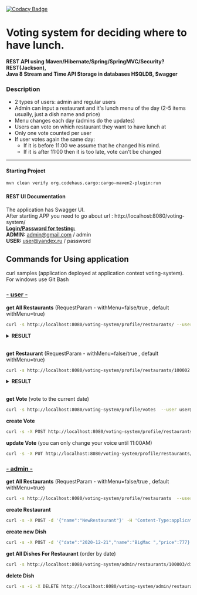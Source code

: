 [![Codacy Badge](https://app.codacy.com/project/badge/Grade/a4b79bfd96ce4a0e96b145af99eaf95b)](https://www.codacy.com/gh/DmitryPodkutin/voting_system/dashboard?utm_source=github.com&amp;utm_medium=referral&amp;utm_content=DmitryPodkutin/voting_system&amp;utm_campaign=Badge_Grade)
# Voting system for deciding where to have lunch.

**REST API using Maven/Hibernate/Spring/SpringMVC/Security?REST(Jackson),  
Java 8 Stream and Time API Storage in databases HSQLDB, Swagger**

### Description

 * 2 types of users: admin and regular users
 * Admin can input a restaurant and it's lunch menu of the day (2-5 items usually, just a dish name and price)
 * Menu changes each day (admins do the updates)
 * Users can vote on which restaurant they want to have lunch at
 * Only one vote counted per user
 * If user votes again the same day:
    - If it is before 11:00 we assume that he changed his mind.
    - If it is after 11:00 then it is too late, vote can't be changed
------
#### Starting Project
```sh
mvn clean verify org.codehaus.cargo:cargo-maven2-plugin:run
```


#### REST UI Documentation
The application has Swagger UI.  
After starting APP you need to go about url : http://localhost:8080/voting-system/  
<ins><b>Login/Password for testing:</b></ins>  
<b>ADMIN: </b> admin@gmail.com / admin  
<b>USER: </b> user@yandex.ru / password  


## Commands for Using application
curl samples (application deployed at application context voting-system).
For windows use Git Bash


<b><h3><ins>- user -</ins></h3></b>

**get All Restaurants** (RequestParam - withMenu=false/true , default withMenu=true)

```sh
curl -s http://localhost:8080/voting-system/profile/restaurants/ --user user@yandex.ru:password
```
<b>
<details>
<summary><b>RESULT</b></summary>
<pre>

[
    {
        "id": 100003,
        "name": "Colonies"
    },
    {
        "id": 100002,
        "name": "Debasus"
    },
    {
        "id": 100004,
        "name": "The Lounge Cafe"
    }
]
</pre>
</details>
</b>
<br>

**get Restaurant** (RequestParam - withMenu=false/true , default withMenu=true)

```sh
curl -s http://localhost:8080/voting-system/profile/restaurants/100002  --user user@yandex.ru:password
```
<b>
<details>
<summary><b>RESULT</b></summary>
<pre>

{
        "id": 100002,
        "menu": [
            {
                "date": "2020-12-22",
                "id": 100005,
                "name": "Bear",
                "price": 120
            },
            {
                "date": "2020-12-22",
                "id": 100006,
                "name": "Garlic bread",
                "price": 670
            },
            {
                "date": "2020-12-22",
                "id": 100007,
                "name": "BBQ ribs",
                "price": 340
            }
        ],
        "name": "Debasus"
    }
</pre>
</details>
</b>
<br>

**get Vote** (vote to the current date)
```sh
curl -s http://localhost:8080/voting-system/profile/votes  --user user@yandex.ru:password
```
**create Vote**  
```sh
curl -s -X POST http://localhost:8080/voting-system/profile/restaurants/100003/votes  --user user@yandex.ru:password
```
**update Vote** (you can only change your voice until 11:00AM)
```sh
curl -s -X PUT http://localhost:8080/voting-system/profile/restaurants/100004/votes/100019  --user user@yandex.ru:password
```

<b><h3><ins>- admin -</ins></h3></b>

**get All Restaurants** (RequestParam - withMenu=false/true , default withMenu=true)
```sh
curl -s http://localhost:8080/voting-system/profile/restaurants  --user admin@gmail.com:admin
```
**create Restaurant**
```sh
curl -s -X POST -d '{"name":"NewRestaurant"}' -H 'Content-Type:application/json;charset=UTF-8' http://localhost:8080/voting-system/admin/restaurants --user admin@gmail.com:admin
```

**create new Dish**
```sh
curl -s -X POST -d '{"date":"2020-12-21","name":"BigMac ","price":777}' -H 'Content-Type:application/json;charset=UTF-8' http://localhost:8080/voting-system/admin/restaurants/100003/dishes --user admin@gmail.com:admin
```

**get All Dishes For Restaurant** (order by date)
```sh
curl -s http://localhost:8080/voting-system/admin/restaurants/100003/dishes --user admin@gmail.com:admin
```
**delete Dish**
```sh
curl -s -i -X DELETE http://localhost:8080/voting-system/admin/restaurants/100003/dishes/100010  --user admin@gmail.com:admin
```

<br>
